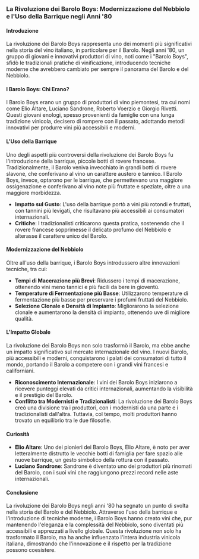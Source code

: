 ### La Rivoluzione dei Barolo Boys: Modernizzazione del Nebbiolo e l'Uso della Barrique negli Anni '80

#### Introduzione
La rivoluzione dei Barolo Boys rappresenta uno dei momenti più significativi nella storia del vino italiano, in particolare per il Barolo. Negli anni '80, un gruppo di giovani e innovativi produttori di vino, noti come i "Barolo Boys", sfidò le tradizionali pratiche di vinificazione, introducendo tecniche moderne che avrebbero cambiato per sempre il panorama del Barolo e del Nebbiolo.

#### I Barolo Boys: Chi Erano?
I Barolo Boys erano un gruppo di produttori di vino piemontesi, tra cui nomi come Elio Altare, Luciano Sandrone, Roberto Voerzio e Giorgio Rivetti. Questi giovani enologi, spesso provenienti da famiglie con una lunga tradizione vinicola, decisero di rompere con il passato, adottando metodi innovativi per produrre vini più accessibili e moderni.

#### L'Uso della Barrique
Uno degli aspetti più controversi della rivoluzione dei Barolo Boys fu l'introduzione della barrique, piccole botti di rovere francese. Tradizionalmente, il Barolo veniva invecchiato in grandi botti di rovere slavone, che conferivano al vino un carattere austero e tannico. I Barolo Boys, invece, optarono per le barrique, che permettevano una maggiore ossigenazione e conferivano al vino note più fruttate e speziate, oltre a una maggiore morbidezza.

- **Impatto sul Gusto**: L'uso della barrique portò a vini più rotondi e fruttati, con tannini più levigati, che risultavano più accessibili ai consumatori internazionali.
- **Critiche**: I tradizionalisti criticarono questa pratica, sostenendo che il rovere francese sopprimesse il delicato profumo del Nebbiolo e alterasse il carattere unico del Barolo.

#### Modernizzazione del Nebbiolo
Oltre all'uso della barrique, i Barolo Boys introdussero altre innovazioni tecniche, tra cui:

- **Tempi di Macerazione più Brevi**: Ridussero i tempi di macerazione, ottenendo vini meno tannici e più facili da bere in gioventù.
- **Temperature di Fermentazione più Basse**: Utilizzarono temperature di fermentazione più basse per preservare i profumi fruttati del Nebbiolo.
- **Selezione Clonale e Densità di Impianto**: Migliorarono la selezione clonale e aumentarono la densità di impianto, ottenendo uve di migliore qualità.

#### L'Impatto Globale
La rivoluzione dei Barolo Boys non solo trasformò il Barolo, ma ebbe anche un impatto significativo sul mercato internazionale del vino. I nuovi Barolo, più accessibili e moderni, conquistarono i palati dei consumatori di tutto il mondo, portando il Barolo a competere con i grandi vini francesi e californiani.

- **Riconoscimento Internazionale**: I vini dei Barolo Boys iniziarono a ricevere punteggi elevati da critici internazionali, aumentando la visibilità e il prestigio del Barolo.
- **Conflitto tra Modernisti e Tradizionalisti**: La rivoluzione dei Barolo Boys creò una divisione tra i produttori, con i modernisti da una parte e i tradizionalisti dall'altra. Tuttavia, col tempo, molti produttori hanno trovato un equilibrio tra le due filosofie.

#### Curiosità
- **Elio Altare**: Uno dei pionieri dei Barolo Boys, Elio Altare, è noto per aver letteralmente distrutto le vecchie botti di famiglia per fare spazio alle nuove barrique, un gesto simbolico della rottura con il passato.
- **Luciano Sandrone**: Sandrone è diventato uno dei produttori più rinomati del Barolo, con i suoi vini che raggiungono prezzi record nelle aste internazionali.

#### Conclusione
La rivoluzione dei Barolo Boys negli anni '80 ha segnato un punto di svolta nella storia del Barolo e del Nebbiolo. Attraverso l'uso della barrique e l'introduzione di tecniche moderne, i Barolo Boys hanno creato vini che, pur mantenendo l'eleganza e la complessità del Nebbiolo, sono diventati più accessibili e apprezzati a livello globale. Questa rivoluzione non solo ha trasformato il Barolo, ma ha anche influenzato l'intera industria vinicola italiana, dimostrando che l'innovazione e il rispetto per la tradizione possono coesistere.